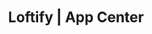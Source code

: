 ---
layout: home

title: Loftify | App Center
titleTemplate: App Center

hero:
  name: "Loftify"
  text: "简洁美观的\nLOFTER第三方APP"
  tagline: 本软件基于Flutter开发，目前仅支持Android和Windows，未来将逐步实现跨平台
  actions:
    - theme: brand
      text: 了解详情
      link: /zh_CN/loftify/introduction
    - theme: alt
      text: GitHub
      link: https://github.com/Robert-Stackflow/Loftify
  image:
    src: https://picbed.cloudchewie.com/apps/loftify-icon.png
    alt: Loftify

features:
  - icon: 🚀
    title: 美观
    details: 支持深色模式、切换主题
  - icon: 😃
    title: 易用
    details: 支持保存原图和视频和大多数LOFTER功能
  - icon: 🛡️
    title: 安全
    details: 支持手势锁、安全模式
---